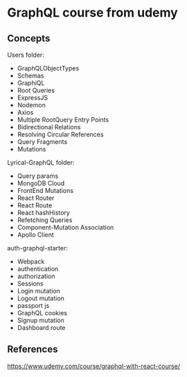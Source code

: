 # GraphQL course from udemy

## Concepts

Users folder: 
- GraphQLObjectTypes
- Schemas
- GraphiQL
- Root Queries
- ExpressJS
- Nodemon
- Axios
- Multiple RootQuery Entry Points
- Bidirectional Relations
- Resolving Circular References
- Query Fragments
- Mutations

Lyrical-GraphQL folder:
- Query params
- MongoDB Cloud
- FrontEnd Mutations
- React Router
- React Route
- React hashHistory
- Refetching Queries
- Component-Mutation Association
- Apollo Client

auth-graphql-starter:
- Webpack
- authentication
- authorization
- Sessions
- Login mutation
- Logout mutation
- passport js
- GraphQL cookies
- Signup mutation
- Dashboard route

## References
https://www.udemy.com/course/graphql-with-react-course/
